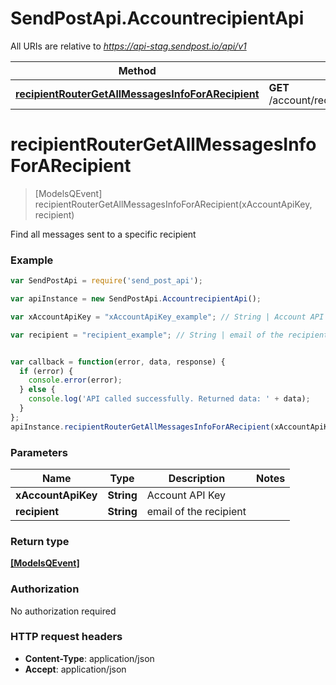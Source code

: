 # SendPostApi.AccountrecipientApi

All URIs are relative to *https://api-stag.sendpost.io/api/v1*

Method | HTTP request | Description
------------- | ------------- | -------------
[**recipientRouterGetAllMessagesInfoForARecipient**](AccountrecipientApi.md#recipientRouterGetAllMessagesInfoForARecipient) | **GET** /account/recipient/{recipient}/messages | 


<a name="recipientRouterGetAllMessagesInfoForARecipient"></a>
# **recipientRouterGetAllMessagesInfoForARecipient**
> [ModelsQEvent] recipientRouterGetAllMessagesInfoForARecipient(xAccountApiKey, recipient)



Find all messages sent to a specific recipient <br>

### Example
```javascript
var SendPostApi = require('send_post_api');

var apiInstance = new SendPostApi.AccountrecipientApi();

var xAccountApiKey = "xAccountApiKey_example"; // String | Account API Key

var recipient = "recipient_example"; // String | email of the recipient


var callback = function(error, data, response) {
  if (error) {
    console.error(error);
  } else {
    console.log('API called successfully. Returned data: ' + data);
  }
};
apiInstance.recipientRouterGetAllMessagesInfoForARecipient(xAccountApiKey, recipient, callback);
```

### Parameters

Name | Type | Description  | Notes
------------- | ------------- | ------------- | -------------
 **xAccountApiKey** | **String**| Account API Key | 
 **recipient** | **String**| email of the recipient | 

### Return type

[**[ModelsQEvent]**](ModelsQEvent.md)

### Authorization

No authorization required

### HTTP request headers

 - **Content-Type**: application/json
 - **Accept**: application/json

